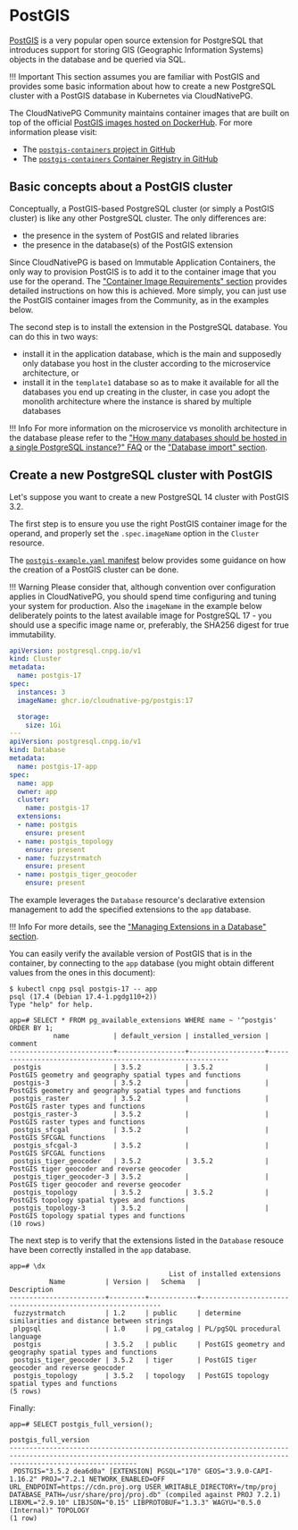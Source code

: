 # PostGIS

[PostGIS](https://postgis.net/) is a very popular open source extension
for PostgreSQL that introduces support for storing GIS (Geographic Information
Systems) objects in the database and be queried via SQL.

!!! Important
    This section assumes you are familiar with PostGIS and provides some basic
    information about how to create a new PostgreSQL cluster with a PostGIS database
    in Kubernetes via CloudNativePG.

The CloudNativePG Community maintains container images that are built on top
of the official [PostGIS images hosted on DockerHub](https://hub.docker.com/r/postgis/postgis).
For more information please visit:

- The [`postgis-containers` project in GitHub](https://github.com/cloudnative-pg/postgis-containers)
- The [`postgis-containers` Container Registry in GitHub](https://github.com/cloudnative-pg/postgis-containers/pkgs/container/postgis)

## Basic concepts about a PostGIS cluster

Conceptually, a PostGIS-based PostgreSQL cluster (or simply a PostGIS cluster)
is like any other PostgreSQL cluster. The only differences are:

- the presence in the system of PostGIS and related libraries
- the presence in the database(s) of the PostGIS extension

Since CloudNativePG is based on Immutable Application Containers, the only way
to provision PostGIS is to add it to the container image that you use for the
operand. The ["Container Image Requirements" section](container_images.md) provides
detailed instructions on how this is achieved. More simply, you can just use
the PostGIS container images from the Community, as in the examples below.

The second step is to install the extension in the PostgreSQL database. You can
do this in two ways:

- install it in the application database, which is the main and supposedly only
  database you host in the cluster according to the microservice architecture, or
- install it in the `template1` database so as to make it available for all the
  databases you end up creating in the cluster, in case you adopt the monolith
  architecture where the instance is shared by multiple databases

!!! Info
    For more information on the microservice vs monolith architecture in the database
    please refer to the ["How many databases should be hosted in a single PostgreSQL instance?" FAQ](faq.md)
    or the ["Database import" section](database_import.md).

## Create a new PostgreSQL cluster with PostGIS

Let's suppose you want to create a new PostgreSQL 14 cluster with PostGIS 3.2.

The first step is to ensure you use the right PostGIS container image for the
operand, and properly set the `.spec.imageName` option in the `Cluster`
resource.

The [`postgis-example.yaml` manifest](samples/postgis-example.yaml) below
provides some guidance on how the creation of a PostGIS cluster can be done.

!!! Warning
    Please consider that, although convention over configuration applies in
    CloudNativePG, you should spend time configuring and tuning your system for
    production. Also the `imageName` in the example below deliberately points
    to the latest available image for PostgreSQL 17 - you should use a specific
    image name or, preferably, the SHA256 digest for true immutability.

```yaml
apiVersion: postgresql.cnpg.io/v1
kind: Cluster
metadata:
  name: postgis-17
spec:
  instances: 3
  imageName: ghcr.io/cloudnative-pg/postgis:17

  storage:
    size: 1Gi
---
apiVersion: postgresql.cnpg.io/v1
kind: Database
metadata:
  name: postgis-17-app
spec:
  name: app
  owner: app
  cluster:
    name: postgis-17
  extensions:
  - name: postgis
    ensure: present
  - name: postgis_topology
    ensure: present
  - name: fuzzystrmatch
    ensure: present
  - name: postgis_tiger_geocoder
    ensure: present
```

The example leverages the `Database` resource's declarative extension
management to add the specified extensions to the `app` database.

!!! Info
    For more details, see the
    ["Managing Extensions in a Database" section](declarative_database_management.md#managing-extensions-in-a-database).

You can easily verify the available version of PostGIS that is in the
container, by connecting to the `app` database (you might obtain different
values from the ones in this document):

```console
$ kubectl cnpg psql postgis-17 -- app
psql (17.4 (Debian 17.4-1.pgdg110+2))
Type "help" for help.

app=# SELECT * FROM pg_available_extensions WHERE name ~ '^postgis' ORDER BY 1;
           name           | default_version | installed_version |                          comment
--------------------------+-----------------+-------------------+------------------------------------------------------------
 postgis                  | 3.5.2           | 3.5.2             | PostGIS geometry and geography spatial types and functions
 postgis-3                | 3.5.2           |                   | PostGIS geometry and geography spatial types and functions
 postgis_raster           | 3.5.2           |                   | PostGIS raster types and functions
 postgis_raster-3         | 3.5.2           |                   | PostGIS raster types and functions
 postgis_sfcgal           | 3.5.2           |                   | PostGIS SFCGAL functions
 postgis_sfcgal-3         | 3.5.2           |                   | PostGIS SFCGAL functions
 postgis_tiger_geocoder   | 3.5.2           | 3.5.2             | PostGIS tiger geocoder and reverse geocoder
 postgis_tiger_geocoder-3 | 3.5.2           |                   | PostGIS tiger geocoder and reverse geocoder
 postgis_topology         | 3.5.2           | 3.5.2             | PostGIS topology spatial types and functions
 postgis_topology-3       | 3.5.2           |                   | PostGIS topology spatial types and functions
(10 rows)
```

The next step is to verify that the extensions listed in the `Database` resouce
have been correctly installed in the `app` database.

```console
app=# \dx
                                        List of installed extensions
          Name          | Version |   Schema   |                        Description
------------------------+---------+------------+------------------------------------------------------------
 fuzzystrmatch          | 1.2     | public     | determine similarities and distance between strings
 plpgsql                | 1.0     | pg_catalog | PL/pgSQL procedural language
 postgis                | 3.5.2   | public     | PostGIS geometry and geography spatial types and functions
 postgis_tiger_geocoder | 3.5.2   | tiger      | PostGIS tiger geocoder and reverse geocoder
 postgis_topology       | 3.5.2   | topology   | PostGIS topology spatial types and functions
(5 rows)
```

Finally:

```console
app=# SELECT postgis_full_version();
                                                                            postgis_full_version
----------------------------------------------------------------------------------------------------------------------------------------------------------------------------
 POSTGIS="3.5.2 dea6d0a" [EXTENSION] PGSQL="170" GEOS="3.9.0-CAPI-1.16.2" PROJ="7.2.1 NETWORK_ENABLED=OFF URL_ENDPOINT=https://cdn.proj.org USER_WRITABLE_DIRECTORY=/tmp/proj DATABASE_PATH=/usr/share/proj/proj.db" (compiled against PROJ 7.2.1) LIBXML="2.9.10" LIBJSON="0.15" LIBPROTOBUF="1.3.3" WAGYU="0.5.0 (Internal)" TOPOLOGY
(1 row)
```
